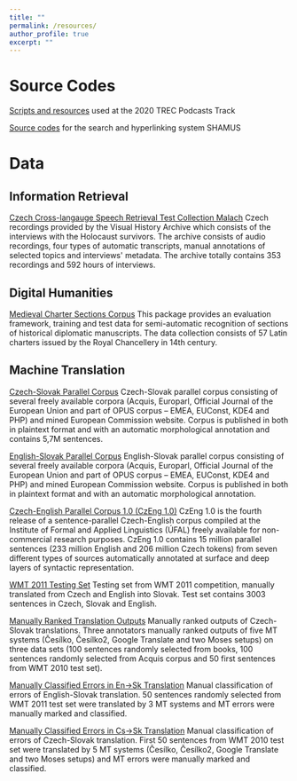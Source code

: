 ```yaml
---
title: ""
permalink: /resources/
author_profile: true
excerpt: ""
---
```


# Source Codes

[Scripts and resources](https://github.com/galuscakova/podcasts) used at the 2020 TREC Podcasts Track

[Source codes](https://redmine.ms.mff.cuni.cz/projects/shamus-proj) for the search and hyperlinking system SHAMUS


# Data

## Information Retrieval
[Czech Cross-langauge Speech Retrieval Test Collection Malach](https://lindat.mff.cuni.cz/repository/xmlui/handle/11234/1-1912)
Czech recordings provided by the Visual History Archive which consists of the interviews with the Holocaust survivors. The archive consists of audio recordings, four types of automatic transcripts, manual annotations of selected topics and interviews' metadata. The archive totally contains 353 recordings and 592 hours of interviews.

## Digital Humanities

[Medieval Charter Sections Corpus](https://lindat.mff.cuni.cz/repository/xmlui/handle/11234/1-1952)
This package provides an evaluation framework, training and test data for semi-automatic recognition of sections of historical diplomatic manuscripts. The data collection consists of 57 Latin charters issued by the Royal Chancellery in 14th century.

## Machine Translation

[Czech-Slovak Parallel Corpus](https://lindat.mff.cuni.cz/repository/xmlui/handle/11858/00-097C-0000-0006-AADF-0)
Czech-Slovak parallel corpus consisting of several freely available corpora (Acquis, Europarl, Official Journal of the European Union and part of OPUS corpus – EMEA, EUConst, KDE4 and PHP) and mined European Commission website. Corpus is published in both in plaintext format and with an automatic morphological annotation and contains 5,7M sentences.

[English-Slovak Parallel Corpus](https://lindat.mff.cuni.cz/repository/xmlui/handle/11858/00-097C-0000-0006-AAE0-A)
English-Slovak parallel corpus consisting of several freely available corpora (Acquis, Europarl, Official Journal of the European Union and part of OPUS corpus – EMEA,  EUConst, KDE4 and PHP) and mined European Commission website. Corpus is published in both in plaintext format and with an automatic morphological annotation. 

[Czech-English Parallel Corpus 1.0 (CzEng 1.0)](https://lindat.mff.cuni.cz/repository/xmlui/handle/11234/1-1458)
CzEng 1.0 is the fourth release of a sentence-parallel Czech-English corpus compiled at the Institute of Formal and Applied Linguistics (ÚFAL) freely available for non-commercial research purposes. CzEng 1.0 contains 15 million parallel sentences (233 million English and 206 million Czech tokens) from seven different types of sources automatically annotated at surface and deep layers of syntactic representation.

[WMT 2011 Testing Set](https://lindat.mff.cuni.cz/repository/xmlui/handle/11858/00-097C-0000-0006-AADA-9)
Testing set from WMT 2011 competition, manually translated from Czech and English into Slovak. Test set contains 3003 sentences in Czech, Slovak and English.

[Manually Ranked Translation Outputs](https://lindat.mff.cuni.cz/repository/xmlui/handle/11858/00-097C-0000-0006-AADD-3)
Manually ranked outputs of Czech-Slovak translations. Three annotators manually ranked outputs of five MT systems (Česílko, Česílko2,  Google Translate and two Moses setups) on three data sets (100 sentences randomly selected from books, 100 sentences randomly selected from Acquis corpus and 50 first sentences from WMT 2010 test set).

[Manually Classified Errors in En->Sk Translation](https://lindat.mff.cuni.cz/repository/xmlui/handle/11858/00-097C-0000-0006-AADC-5)
Manual classification of errors of English-Slovak translation. 50 sentences randomly selected from WMT 2011 test set were translated by 3 MT systems and MT errors were manually marked and classified.

[Manually Classified Errors in Cs->Sk Translation](https://lindat.mff.cuni.cz/repository/xmlui/handle/11858/00-097C-0000-0006-AADB-7)
Manual classification of errors of Czech-Slovak translation. First 50 sentences from WMT 2010 test set were translated by 5 MT systems (Česílko, Česílko2,  Google Translate and two Moses setups) and MT errors were manually marked and classified.



